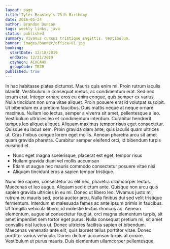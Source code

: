 ```yaml
---
layout: page
title: Tyler Beasley's 75th Birthday
date: 2016-05-24
author: Brandon Duncan
tags: weekly links, java
status: published
summary: Vivamus cursus tristique sagittis. Vestibulum.
banner: images/banner/office-01.jpg
booking:
  startDate: 12/18/2019
  endDate: 12/21/2019
  ctyhocn: ACVCAHX
  groupCode: TB7B
published: true
---
```

In hac habitasse platea dictumst. Mauris quis enim mi. Proin rutrum iaculis blandit. Vestibulum in consequat metus, ac condimentum erat. Sed nec ipsum erat. Integer ornare eros eu enim congue, quis semper ex varius. Nulla tincidunt non urna vitae aliquet. Proin posuere erat id volutpat suscipit. Ut bibendum ex a pretium faucibus. Duis mattis neque at neque ornare maximus.
Nullam leo lectus, semper a viverra sit amet, pellentesque a leo. Vestibulum ultricies leo et condimentum interdum. Curabitur hendrerit tempus leo aliquet aliquet. Aliquam maximus tempor risus eget consectetur. Quisque eu lacus sem. Proin gravida diam ante, quis iaculis quam ultrices ut. Cras finibus congue lorem eget mollis. Aenean pharetra arcu sit amet quam gravida pharetra. Curabitur semper eleifend orci, id bibendum turpis euismod et.

* Nunc eget magna scelerisque, placerat est eget, tempor risus
* Nullam gravida diam vel mollis accumsan
* Etiam ut augue nec mauris commodo consectetur posuere vitae nisi
* Aliquam tincidunt eros a sapien tempor tristique.

Nunc leo sapien, consectetur ac elit nec, pharetra ullamcorper lectus. Maecenas et leo augue. Aliquam sed dictum ante. Quisque non arcu quis sapien gravida ultricies in eu mi. Donec ut libero leo. Vivamus justo mi, rutrum eu mauris sed, porta auctor arcu. Nulla finibus dui sed velit tristique fermentum.
Interdum et malesuada fames ac ante ipsum primis in faucibus. Ut fringilla vehicula libero, id molestie lectus rhoncus ac. Aenean elementum, augue at consectetur feugiat, orci magna elementum turpis, sit amet imperdiet sem tortor eget purus. Nulla consequat pretium mi, sit amet convallis nisl luctus ut. Donec ultricies facilisis sapien et bibendum. Maecenas venenatis ante elit, quis laoreet tellus porttitor vitae. Donec porttitor varius vehicula. Donec dictum accumsan turpis at ornare. Vestibulum ut purus mauris. Duis elementum ullamcorper pellentesque.
